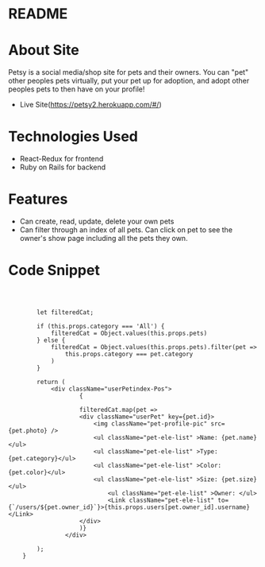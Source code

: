 # README

# About Site

Petsy is a social media/shop site for pets and their owners. You can "pet" other peoples pets virtually, put your pet up for adoption, and adopt other peoples pets to then have on your profile!

- Live Site(https://petsy2.herokuapp.com/#/)

# Technologies Used

- React-Redux for frontend
- Ruby on Rails for backend

# Features

- Can create, read, update, delete your own pets
- Can filter through an index of all pets. Can click on pet to see the owner's show page including all the pets they own.

# Code Snippet

```render() {

        

        let filteredCat;

        if (this.props.category === 'All') {
            filteredCat = Object.values(this.props.pets)
        } else {
            filteredCat = Object.values(this.props.pets).filter(pet =>
                this.props.category === pet.category
            )
        }

        return (
            <div className="userPetindex-Pos">
                    {
                    
                    filteredCat.map(pet =>
                    <div className="userPet" key={pet.id}>
                        <img className="pet-profile-pic" src={pet.photo} />
                        <ul className="pet-ele-list" >Name: {pet.name}</ul>
                        <ul className="pet-ele-list" >Type: {pet.category}</ul>
                        <ul className="pet-ele-list" >Color: {pet.color}</ul>
                        <ul className="pet-ele-list" >Size: {pet.size}</ul>
                            <ul className="pet-ele-list" >Owner: </ul>
                            <Link className="pet-ele-list" to={`/users/${pet.owner_id}`}>{this.props.users[pet.owner_id].username}</Link>
                    </div>
                    )}
                </div>
                
        );
    }
